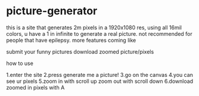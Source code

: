 # picture-generator
this is a site that generates 2m pixels in a 1920x1080 res, using all 16mil colors, u have a 1 in infinite to generate a real picture. not recommended for people that have epilepsy.
more features coming like

submit your funny pictures
download zoomed picture/pixels

how to use

  1.enter the site 
  2.press generate me a picture!
  3.go on the canvas
  4.you can see ur pixels
  5.zoom in with scroll up
   zoom out with scroll down
  6.download zoomed in pixels with A
